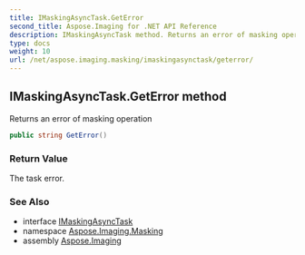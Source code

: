 ```yaml
---
title: IMaskingAsyncTask.GetError
second_title: Aspose.Imaging for .NET API Reference
description: IMaskingAsyncTask method. Returns an error of masking operation
type: docs
weight: 10
url: /net/aspose.imaging.masking/imaskingasynctask/geterror/
---
```

## IMaskingAsyncTask.GetError method

Returns an error of masking operation

```csharp
public string GetError()
```

### Return Value

The task error.

### See Also

* interface [IMaskingAsyncTask](../)
* namespace [Aspose.Imaging.Masking](../../imaskingasynctask/)
* assembly [Aspose.Imaging](../../../)


